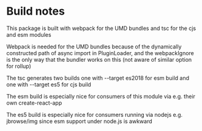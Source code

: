 # Build notes

This package is built with webpack for the UMD bundles and tsc for the cjs and
esm modules

Webpack is needed for the UMD bundles because of the dynamically constructed
path of async import in PluginLoader, and the webpackIgnore is the only way
that the bundler works on this (not aware of similar option for rollup)

The tsc generates two builds one with --target es2018 for esm build and one
with --target es5 for cjs build

The esm build is especially nice for consumers of this module via e.g. their
own create-react-app

The es5 build is especially nice for consumers running via nodejs e.g.
jbrowse/img since esm support under node.js is awkward
